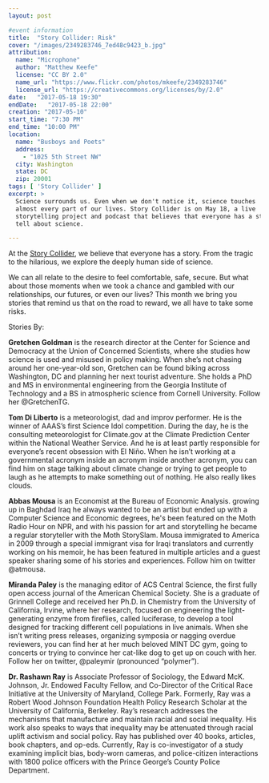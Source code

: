 ```yaml
---
layout: post

#event information
title:  "Story Collider: Risk"
cover: "/images/2349283746_7ed48c9423_b.jpg"
attribution:
  name: "Microphone"
  author: "Matthew Keefe"
  license: "CC BY 2.0"
  name_url: "https://www.flickr.com/photos/mkeefe/2349283746"
  license_url: "https://creativecommons.org/licenses/by/2.0"
date:   "2017-05-18 19:30"
endDate:   "2017-05-18 22:00"
creation: "2017-05-10"
start_time: "7:30 PM"
end_time: "10:00 PM"
location:
  name: "Busboys and Poets"
  address:
    - "1025 5th Street NW"
  city: Washington
  state: DC
  zip: 20001
tags: [ 'Story Collider' ]
excerpt: >
  Science surrounds us. Even when we don't notice it, science touches
  almost every part of our lives. Story Collider is on May 18, a live
  storytelling project and podcast that believes that everyone has a story to
  tell about science.

---
```


At the
[Story Collider](https://www.eventbrite.com/e/the-story-collider-risk-dc-may-2017-tickets-33244417949),
we believe that everyone has a story. From the tragic to the hilarious, we
explore the deeply human side of science.

We can all relate to the desire to feel comfortable, safe, secure. But what
about those moments when we took a chance and gambled with our relationships,
our futures, or even our lives?  This month we bring you stories that remind us
that on the road to reward, we all have to take some risks.

Stories By:

**Gretchen Goldman** is the research director at the Center for Science and
Democracy at the Union of Concerned Scientists, where she studies how science is
used and misused in policy making. When she’s not chasing around her
one-year-old son, Gretchen can be found biking across Washington, DC and
planning her next tourist adventure. She holds a PhD and MS in environmental
engineering from the Georgia Institute of Technology and a BS in atmospheric
science from Cornell University. Follow her @GretchenTG.

**Tom Di Liberto** is a meteorologist, dad and improv performer. He is the winner of
AAAS’s first Science Idol competition. During the day, he is the consulting
meteorologist for Climate.gov at the Climate Prediction Center within the
National Weather Service. And he is at least partly responsible for everyone’s
recent obsession with El Niño. When he isn’t working at a governmental acronym
inside an acronym inside another acronym, you can find him on stage talking
about climate change or trying to get people to laugh as he attempts to make
something out of nothing. He also really likes clouds.

**Abbas Mousa** is an Economist at the Bureau of Economic Analysis. growing up in
Baghdad Iraq he always wanted to be an artist but ended up with a Computer
Science and Economic degrees, he's been featured on the Moth Radio Hour on NPR,
and with his passion for art and storytelling he became a regular storyteller
with the Moth StorySlam. Mousa immigrated to America in 2009 through a special
immigrant visa for Iraqi translators and currently working on his memoir, he has
been featured in multiple articles and a guest speaker sharing some of his
stories and experiences. Follow him on twitter @atmousa.

**Miranda Paley** is the managing editor of ACS Central Science, the first fully
open access journal of the American Chemical Society. She is a graduate of
Grinnell College and received her Ph.D. in Chemistry from the University of
California, Irvine, where her research, focused on engineering the
light-generating enzyme from fireflies, called luciferase, to develop a tool
designed for tracking different cell populations in live animals. When she isn’t
writing press releases, organizing symposia or nagging overdue reviewers, you
can find her at her much beloved MINT DC gym, going to concerts or trying to
convince her cat-like dog to get up on couch with her. Follow her on twitter,
@paleymir (pronounced “polymer”).

**Dr. Rashawn Ray** is Associate Professor of Sociology, the Edward McK. Johnson,
Jr. Endowed Faculty Fellow, and Co-Director of the Critical Race Initiative at
the University of Maryland, College Park. Formerly, Ray was a Robert Wood
Johnson Foundation Health Policy Research Scholar at the University of
California, Berkeley. Ray’s research addresses the mechanisms that manufacture
and maintain racial and social inequality. His work also speaks to ways that
inequality may be attenuated through racial uplift activism and social policy.
Ray has published over 40 books, articles, book chapters, and op-eds. Currently,
Ray is co-investigator of a study examining implicit bias, body-worn cameras,
and police-citizen interactions with 1800 police officers with the Prince
George’s County Police Department.
